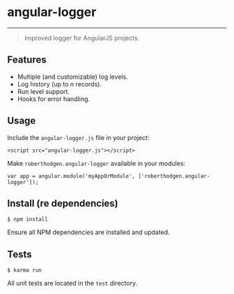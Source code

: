 # angular-logger
---

> Improved logger for AngularJS projects.


## Features

- Multiple (and customizable) log levels.
- Log history (up to _n_ records).
- Run level support.
- Hooks for error handling.


## Usage

Include the `angular-logger.js` file in your project:

```
<script src="angular-logger.js"></script>
```

Make `roberthodgen.angular-logger` available in your modules:

```
var app = angular.module('myAppOrModule', ['roberthodgen.angular-logger']);
```


## Install (re dependencies)

```
$ npm install
```

Ensure all NPM dependencies are installed and updated.


## Tests

```
$ karma run
```

All unit tests are located in the `test` directory.
